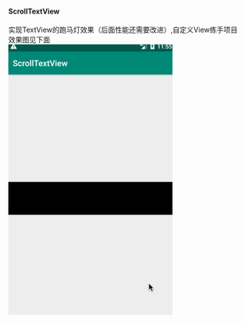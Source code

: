 #### ScrollTextView
实现TextView的跑马灯效果（后面性能还需要改进）,自定义View练手项目  
效果图见下面  
![image](https://github.com/chejdj/ScrollTextView/raw/master/image/show.gif)
